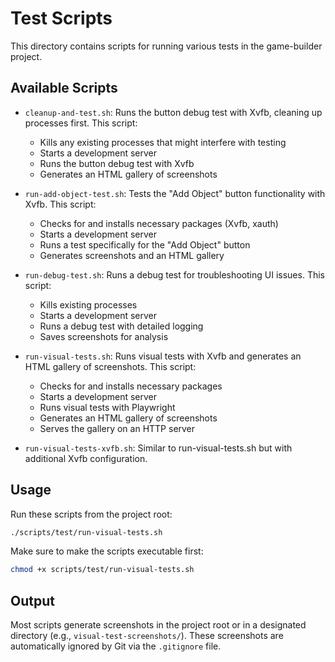 # Test Scripts

This directory contains scripts for running various tests in the game-builder project.

## Available Scripts

- `cleanup-and-test.sh`: Runs the button debug test with Xvfb, cleaning up processes first. This script:

  - Kills any existing processes that might interfere with testing
  - Starts a development server
  - Runs the button debug test with Xvfb
  - Generates an HTML gallery of screenshots

- `run-add-object-test.sh`: Tests the "Add Object" button functionality with Xvfb. This script:

  - Checks for and installs necessary packages (Xvfb, xauth)
  - Starts a development server
  - Runs a test specifically for the "Add Object" button
  - Generates screenshots and an HTML gallery

- `run-debug-test.sh`: Runs a debug test for troubleshooting UI issues. This script:

  - Kills existing processes
  - Starts a development server
  - Runs a debug test with detailed logging
  - Saves screenshots for analysis

- `run-visual-tests.sh`: Runs visual tests with Xvfb and generates an HTML gallery of screenshots. This script:

  - Checks for and installs necessary packages
  - Starts a development server
  - Runs visual tests with Playwright
  - Generates an HTML gallery of screenshots
  - Serves the gallery on an HTTP server

- `run-visual-tests-xvfb.sh`: Similar to run-visual-tests.sh but with additional Xvfb configuration.

## Usage

Run these scripts from the project root:

```bash
./scripts/test/run-visual-tests.sh
```

Make sure to make the scripts executable first:

```bash
chmod +x scripts/test/run-visual-tests.sh
```

## Output

Most scripts generate screenshots in the project root or in a designated directory (e.g., `visual-test-screenshots/`). These screenshots are automatically ignored by Git via the `.gitignore` file.

